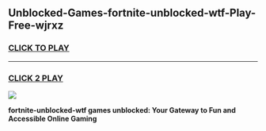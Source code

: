 
## Unblocked-Games-fortnite-unblocked-wtf-Play-Free-wjrxz
<h3>
<a href="https://premium76.site?title=fortnite-unblocked-wtf&ref=23A">CLICK TO PLAY</a></h3>
<hr>

<h3>
<a href="https://premium76.site?title=fortnite-unblocked-wtf&ref=23A">CLICK 2 PLAY</a>
  
</h3>

<a href="https://premium76.site?title=fortnite-unblocked-wtf&ref=23A"><img src="https://clearcache.store/games.png"></a>


**fortnite-unblocked-wtf games unblocked: Your Gateway to Fun and Accessible Online Gaming**
